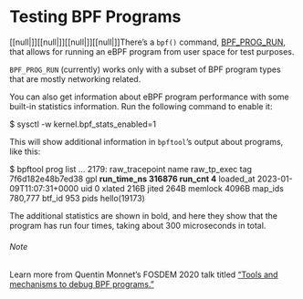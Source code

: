 # Testing BPF Programs

[[null|]][[null|]][[null|]][[null|]]There’s a `bpf()` command, [BPF_PROG_RUN](https://oreil.ly/Y2xPC), that allows for running an eBPF program from user space for test purposes.

`BPF_PROG_RUN` (currently) works only with a subset of BPF program types that are mostly networking related.

You can also get information about eBPF program performance with some built-in statistics information. Run the following command to enable it:

$ sysctl -w kernel.bpf\_stats\_enabled=1

This will show additional information in `bpftool`’s output about programs, like this:

$ bpftool prog list 
...
2179: raw\_tracepoint  name raw\_tp\_exec  tag 7f6d182e48b7ed38  gpl
        **run\_time\_ns 316876 run\_cnt 4**
        loaded\_at 2023-01-09T11:07:31+0000  uid 0
        xlated 216B  jited 264B  memlock 4096B  map\_ids 780,777
        btf\_id 953
        pids hello(19173)

The additional statistics are shown in bold, and here they show that the program has run four times, taking about 300 microseconds in total.

###### Note

Learn more from Quentin Monnet’s FOSDEM 2020 talk titled [“Tools and mechanisms to debug BPF programs.”](https://oreil.ly/I5Jhd)